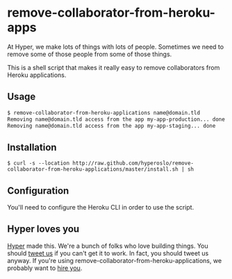 # remove-collaborator-from-heroku-apps

At Hyper, we make lots of things with lots of people. Sometimes we need to
remove some of those people from some of those things.

This is a shell script that makes it really easy to remove collaborators from
Heroku applications.

## Usage

```sh
$ remove-collaborator-from-heroku-applications name@domain.tld
Removing name@domain.tld access from the app my-app-production... done
Removing name@domain.tld access from the app my-app-staging... done
```

## Installation

```
$ curl -s --location http://raw.github.com/hyperoslo/remove-collaborator-from-heroku-applications/master/install.sh | sh
```

## Configuration

You'll need to configure the Heroku CLI in order to use the script.

## Hyper loves you

[Hyper] made this. We're a bunch of folks who love building things. You should
[tweet us] if you can't get it to work. In fact, you should tweet us anyway.
If you're using remove-collaborator-from-heroku-applications, we probably want
to [hire you].

[Hyper]: https://github.com/hyperoslo
[tweet us]: http://twitter.com/hyperoslo
[hire you]: http://www.hyper.no/jobs/engineers
